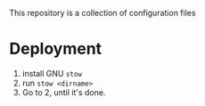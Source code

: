This repository is a collection of configuration files 

# Deployment

1. install GNU `stow`
2. run `stow <dirname>`
3. Go to 2, until it's done.
